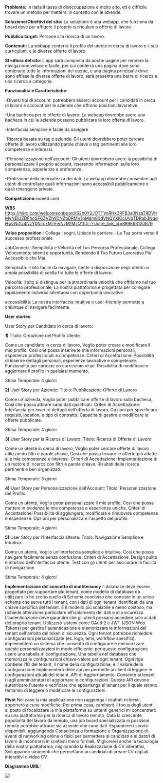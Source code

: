 <b>Problema:</b>
In Italia il tasso di disoccupazione è molto alto, ed è difficile trovare un metodo per mettersi in contatto con le aziende.

<b>Soluzione/Obiettivi del sito:</b>
La soluzione è una webapp, che funziona da board dove per affigere il proprio curriculum o offerte di lavoro

<b>Pubblico target:</b>
Persone alla ricerca di un lavoro

<b>Contenuti:</b>
La webapp conterrà il profilo del utente in cerca di lavoro e il suo curriculum, e le diverse offerte di lavoro

<b>Struttura del sito:</b>
L'app sarà composta da poche pagine per rendere la navigazione veloce e facile, per cui conterrà una pagina dove sono contenute tutte le informazioni del utente, e una pagina principale dove sono affisse le diverse offerte di lavoro,
sarà presenta una barra di ricerca e una ricerca a categorie.

<b>Funzionalità e Caratteristiche:</b>

-Diversi tipi di account: potrebbero esserci account per i candidati in cerca di lavoro e account per le aziende che offrono posizioni lavorative.

-Una bacheca per le offerte di lavoro: La webapp dovrebbe avere una bacheca in cui le aziende possono pubblicare le loro offerte di lavoro. 

-Interfaccia semplice e facile da navigare

-Ricerca basata su tag e aziende: Gli utenti dovrebbero poter cercare offerte di lavoro utilizzando parole chiave o tag pertinenti alle loro competenze e interessi. 

-Personalizzazione dell'account: Gli utenti dovrebbero avere la possibilità di personalizzare il proprio account, inserendo informazioni sulle loro competenze, esperienze e preferenze. 

-Protezione della riservatezza dei dati: La webapp dovrebbe consentire agli utenti di controllare quali informazioni sono accessibili pubblicamente e quali rimangono private.

<b>Competizione:</b>indeed.com

<b>WBS</b>
https://miro.com/welcomeonboard/S2h0Y2JOTTVoRHk3RFB3a0NzaTRDVHMyNElUZDFhcGF6ZVZlWDNZbDRMV1pMdm80dVNQYXlQcUVqTDRab3NqdHwzNDU4NzY0NTcxMTEwNzM1MzQ1fDI=?share_link_id=899863130679

<b>Value proposition</b> : Collega i sogni, Unisce le carriere - La Tua porta verso il successo professionale

JobConnect: Semplicità e Velocità nel Tuo Percorso Professionale. Collega Velocemente talenti e opportunità, Rendendo il Tuo Futuro Lavorativo Più Accessibile che Mai.

Semplicità: Il sito facile da navigare, mette a disposizione degli utenti un ampia possibilità di scelta fra tutte le offerte di lavoro.

Velocità: Il sito si distingue per la straordinaria velocità che offriamo nel tuo percorso professionale,  La nostra piattaforma è progettata per collegare rapidamente individui talentuosi con opportunità lavorative

accessibilità: La nostra interfaccia intuitiva e user-friendly permette a chiunque di navigare facilmente.

<b>User stories:</b>

User Story per Candidato in cerca di lavoro:

<b>1) </b>Titolo: Creazione del Profilo Utente

Come un candidato in cerca di lavoro,
Voglio poter creare e modificare il mio profilo,
Così che possa inserire le mie informazioni personali, esperienze professionali e competenze.
Criteri di Accettazione:
Possibilità di inserire dettagli personali, esperienze lavorative e competenze.
Funzionalità per caricare un curriculum vitae.
Possibilità di modificare e aggiornare il profilo in qualsiasi momento.

Stima Temporale: 4 giorni

<b>2) </b>User Story per Aziende:
Titolo: Pubblicazione Offerte di Lavoro

Come un'azienda,
Voglio poter pubblicare offerte di lavoro sulla bacheca,
Così che possa attirare candidati qualificati.
Criteri di Accettazione:
Interfaccia per inserire dettagli dell'offerta di lavoro.
Opzioni per specificare requisiti, location, e tipo di contratto.
Capacità di gestire e modificare le offerte pubblicate.

Stima Temporale: 4 giorni

<b>3) </b>User Story per la Ricerca di Lavoro:
Titolo: Ricerca di Offerte di Lavoro

Come un utente in cerca di lavoro,
Voglio poter cercare offerte di lavoro utilizzando filtri e parole chiave,
Così che possa trovare le offerte più adatte alle mie competenze e interessi.
Criteri di Accettazione:
Implementazione di un motore di ricerca con filtri e parole chiave.
Risultati della ricerca pertinenti e ben organizzati.

Stima Temporale: 3 giorni

<b>4) </b>User Story per Personalizzazione dell'Account:
Titolo: Personalizzazione del Profilo

Come un utente,
Voglio poter personalizzare il mio profilo,
Così che possa mettere in evidenza le mie competenze e esperienze uniche.
Criteri di Accettazione:
Possibilità di aggiungere, modificare e rimuovere competenze e esperienze.
Opzioni per personalizzare l'aspetto del profilo.

Stima Temporale: 4 giorni.

<b>5) </b>User Story per l'Interfaccia Utente:
Titolo: Navigazione Semplice e Intuitiva

Come un utente,
Voglio un'interfaccia semplice e intuitiva,
Così che possa navigare facilmente senza confusione.
Criteri di Accettazione:
Design pulito e intuitivo dell'interfaccia utente.
Test con gli utenti per assicurare la facilità di navigazione.

Stima Temporale: 4 giorni

<b>Implementazione del concetto di multitenancy</b>
Il database deve essere progettato per supportare più tenant, come modello di database da utilizzare io ho scelto quello di Schema condiviso che consiste in un unico schema che serve tutti i tenant, con i dati di ogni tenant identificati da una chiave specifica del tenant. È il modello più scalabile e meno costoso, ma richiede attenzione particolare all'isolamento dei dati e alla sicurezza.
L'autenticazione deve garantire che gli utenti possano accedere solo ai dati del proprio tenant. Utilizzerò sistemi come OAuth2 e JWT (JSON Web Tokens) per gestire l'autenticazione e memorizzare le informazioni del tenant nell'ambito del token di sicurezza.
Ogni tenant potrebbe richiedere configurazioni personalizzate (es. logo, temi, workflow specifici). implementerò un sistema che consenta di configurare e memorizzare queste personalizzazioni in modo efficiente.
per questo configurazione userò una tabella di configurazione, Una tabella nel database che memorizza le configurazioni chiave-valore per ogni tenant. Ogni riga contiene l'ID del tenant, il nome della configurazione, e il valore della configurazione
Implementerò delle api per permette ai client di leggere le configurazioni attuali del tenant.
API di Aggiornamento: Consente ai tenant o agli amministratori di aggiornare le configurazioni.
Queste API devono autenticare l'utente e verificare che appartenga al tenant per il quale stanno tentando di leggere o modificare le configurazioni.

<b>Pivot</b>
Nel caso la mia applicazione non raggiunga i risultati richiesti, apporterò alcune modifiche:
Per prima cosa, cambierò il focus degli utenti, al posto di focalizzare la mia piattaforma su untenti generici mi concentrerò su una piattaforma per la ricerca di lavoro remoto, Data la crescente popolarità del lavoro da remoto, una job board specializzata in posizioni remote potrebbe attrarre sia aziende che candidati.
Espanderei i servizi disponibili, aggiungendo Consulenza e formazione e Organizzazione di eventi di networking online o fisici per permettere ai candidati e ai datori di lavoro di incontrarsi in contesti meno formali.
Migliorerei anche la tecnologia della nostra piattaforma, migliorando la Realizzazione di CV interattivi, Sviluppando strumenti che permettano ai candidati di creare CV digitali interattivi o video CV.


<b>Diagramma UML:</b>

<img src="http://yuml.me/diagram/scruffy/usecase/[Utente]-(registrazione), [Utente]-(login), [Utente]-(modificare le proprie informazioni), (modificare le proprie informazioni)>(login), [Utente]-(navigare la bacheca), (navigare la bacheca) >(login), (login)<(log out), (registrazione)<(login), [organizzazione]-(registrazione), [organizzazione]-(aggiungere nuove offerte di lavoro), (aggiungere nuove offerte di lavoro)>(login), [organizzazione]-(cancellare le offerte di lavoro), (cancellare le offerte di lavoro)<(note: devono essere state pubblicate da quel account), (cancellare le offerte di lavoro)>(login), [amministratore]-(login), [amministratore]-(cancellare utenti), (cancellare utenti)>(login), [amministratore]-(cancellare post), (cancellare post)>login, [amministratore]-(modificare post), [amministratore]-(modificare utenti), [organizzazione]-(modificare post), (modificare post)>(login), (modificare utenti)>(login)">
